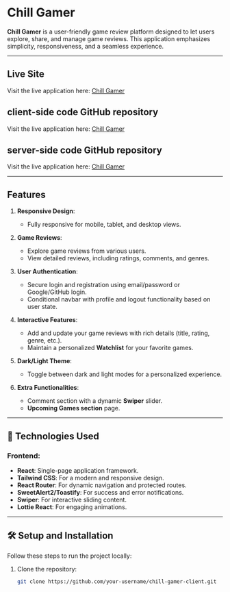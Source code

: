 # Chill Gamer 

**Chill Gamer** is a user-friendly game review platform designed to let users explore, share, and manage game reviews. This application emphasizes simplicity, responsiveness, and a seamless experience.

---

##  Live Site
Visit the live application here: [Chill Gamer](https://chill-gamers.web.app/all-review)
## client-side code GitHub repository
Visit the live application here: [Chill Gamer](https://github.com/programming-hero-web-course2/b10-a10-client-side-farihaa1)
## server-side code GitHub repository
Visit the live application here: [Chill Gamer](https://github.com/programming-hero-web-course2/b10-a10-server-side-farihaa1)

---

##  Features

1. **Responsive Design**:  
   - Fully responsive for mobile, tablet, and desktop views.  

2. **Game Reviews**:  
   - Explore game reviews from various users.  
   - View detailed reviews, including ratings, comments, and genres.  

3. **User Authentication**:  
   - Secure login and registration using email/password or Google/GitHub login.  
   - Conditional navbar with profile and logout functionality based on user state.  

4. **Interactive Features**:  
   - Add and update your game reviews with rich details (title, rating, genre, etc.).  
   - Maintain a personalized **Watchlist** for your favorite games.  

5. **Dark/Light Theme**:  
   - Toggle between dark and light modes for a personalized experience.  

6. **Extra Functionalities**:  
   - Comment section with a dynamic **Swiper** slider.  
   -  **Upcoming Games section** page.  

---

## 🔧 Technologies Used  

### Frontend:  
- **React**: Single-page application framework.  
- **Tailwind CSS**: For a modern and responsive design.  
- **React Router**: For dynamic navigation and protected routes.  
- **SweetAlert2/Toastify**: For success and error notifications.  
- **Swiper**: For interactive sliding content.  
- **Lottie React**: For engaging animations.  

---

## 🛠️ Setup and Installation  

Follow these steps to run the project locally:  

1. Clone the repository:  
   ```bash
   git clone https://github.com/your-username/chill-gamer-client.git

